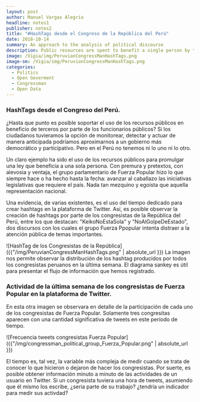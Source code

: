 ```yaml
---
layout: post
author: Manuel Vargas Alegría
headline: notes1
publisher: notes2
title: "#HashTags desde el Congreso de la República del Perú"
date: 2018-10-14
summary: An approach to the analysis of political discourse
description: Public resources are spent to benefit a single person by the members of the political group Fuerza Popular.
image: /Vigia/img/PeruvianCongressManHashTags.png
image-sm: /Vigia/img/PeruvianCongressManHashTags.png
categories:
  - Politics  
  - Open Goverment
  - Congressman
  - Open Data 
---
```

### HashTags desde el Congreso del Perú. 
¿Hasta que punto es posible soportar el uso de los recursos públicos en beneficio de terceros por parte de los funcionarios públicos? Si los ciudadanos tuvieramos la opción de monitorear, detectar y actuar de manera anticipada podríamos aproximarnos a un gobierno más democrático y participativo. Pero en el Perú no tenemos ni lo uno ni lo otro. 

Un claro ejemplo ha sido el uso de los recursos públicos para promulgar una ley que beneficia a una sola persona. Con premura y pretextos, con alevosia y ventaja, el grupo parlamentario de Fuerza Popular hizo lo que siempre hace o ha hecho hasta la fecha: avanzar al caballazo las iniciativas legislativas que requiere el país. Nada tan mezquino y egoista que aquella representación nacional. 

Una evidencia, de varias existentes, es el uso del tiempo dedicado para crear hashtags en la plataforma de Twitter. Así, es posible observar la creación de hashtags por parte de los congresistas de la República del Perú, entre los que destacan: "KeikoNoEstaSola" y  "NoAlGolpeDeEstado", dos discursos con los cuales el grupo Fuerza Ppopular intenta distraer a la atención pública de temas importantes.

![HashTag de los Congresistas de la República]({{"/img/PeruvianCongressManHashTags.png" | absolute_url }})
La imagen nos permite observar la distribución de los hashtag producidos por todos los congresistas peruanos en la última semana. El diagrama sankey es útil para presentar el flujo de información que hemos registrado. 

### Actividad de la última semana de los congresistas de Fuerza Popular en la plataforma de Twitter.  
En esta otra imagen se observara en detalle de la participación de cada uno de los congresistas de Fuerza Popular. Solamente tres congresitas aparecen con una cantidad significativa de tweets en este periodo de tiempo.

![Frecuencia tweets congresistas Fuerza Popular]({{"/img/congressman_political_group_Fuerza_Popular.png" | absolute_url }})

El tiempo es, tal vez, la variable más compleja de medir cuando se trata de conocer lo que hicieron o dejaron de hacer los congresistas. Por suerte, es posible obtener información minuto a minuto de las actividades de un usuario en Twitter. Si un congresista tuviera una hora de tweets, asumiendo que él mismo los escribe, ¿seria parte de su trabajo? ¿tendría un indicador para medir sus activdad? 